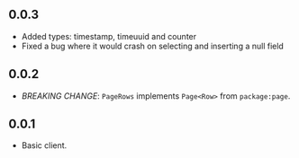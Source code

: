 ## 0.0.3
- Added types: timestamp, timeuuid and counter
- Fixed a bug where it would crash on selecting and inserting a null field

## 0.0.2

- *BREAKING CHANGE*: `PageRows` implements `Page<Row>` from `package:page`.

## 0.0.1

- Basic client.
